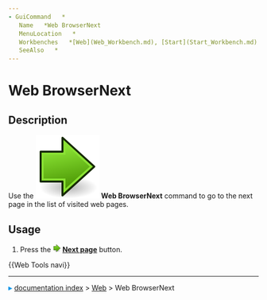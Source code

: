 ```yaml
---
- GuiCommand   *
   Name   *Web BrowserNext
   MenuLocation   *
   Workbenches   *[Web](Web_Workbench.md), [Start](Start_Workbench.md)
   SeeAlso   *
---
```


# Web BrowserNext

## Description

Use the <img alt="" src=images/Web_BrowserNext.svg  style="width   *24px;"> **Web BrowserNext** command to go to the next page in the list of visited web pages.

## Usage

1.  Press the **<img src="images/Web_BrowserNext.svg" width=16px> [Next page](Web_BrowserNext.md)** button.




 {{Web Tools navi}}



---
![](images/Right_arrow.png) [documentation index](../README.md) > [Web](Web_Workbench.md) > Web BrowserNext
